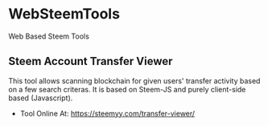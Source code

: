 # WebSteemTools
Web Based Steem Tools

## Steem Account Transfer Viewer
This tool allows scanning blockchain for given users' transfer activity based on a few search criteras. It is based on Steem-JS and purely client-side based (Javascript).

- Tool Online At: https://steemyy.com/transfer-viewer/

